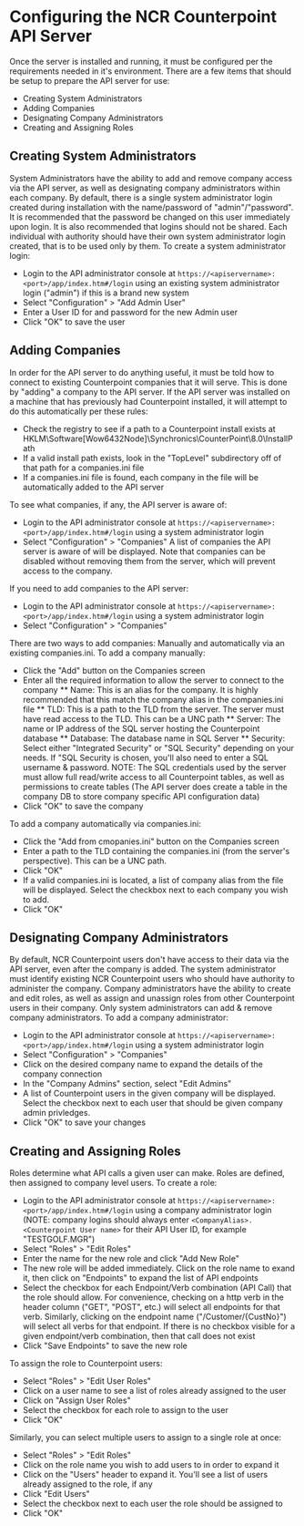 # Configuring the NCR Counterpoint API Server

Once the server is installed and running, it must be configured per the requirements needed in it's environment. There are a few items that should be setup to prepare the API server for use:
* Creating System Administrators
* Adding Companies
* Designating Company Administrators
* Creating and Assigning Roles

## Creating System Administrators
System Administrators have the ability to add and remove company access via the API server, as well as designating company administrators within each company. By default, there is a single system administrator login created during installation with the name/password of "admin"/"password". It is recommended that the password be changed on this user immediately upon login. It is also recommended that logins should not be shared. Each individual with authority should have their own system administrator login created, that is to be used only by them. To create a system administrator login:
* Login to the API administrator console at `https://<apiservername>:<port>/app/index.htm#/login` using an existing system administrator login ("admin") if this is a brand new system
* Select "Configuration" > "Add Admin User"
* Enter a User ID for and password for the new Admin user
* Click "OK" to save the user

## Adding Companies
In order for the API server to do anything useful, it must be told how to connect to existing Counterpoint companies that it will serve. This is done by "adding" a company to the API server. If the API server was installed on a machine that has previously had Counterpoint installed, it will attempt to do this automatically per these rules:
* Check the registry to see if a path to a Counterpoint install exists at HKLM\Software\[Wow6432Node]\Synchronics\CounterPoint\8.0\InstallPath
* If a valid install path exists, look in the "TopLevel" subdirectory off of that path for a companies.ini file
* If a companies.ini file is found, each company in the file will be automatically added to the API server

To see what companies, if any, the API server is aware of:
* Login to the API administrator console at `https://<apiservername>:<port>/app/index.htm#/login` using a system administrator login
* Select "Configuration" > "Companies"
A list of companies the API server is aware of will be displayed. Note that companies can be disabled without removing them from the server, which will prevent access to the company.

If you need to add companies to the API server:
* Login to the API administrator console at `https://<apiservername>:<port>/app/index.htm#/login` using a system administrator login
* Select "Configuration" > "Companies"

There are two ways to add companies: Manually and automatically via an existing companies.ini.
To add a company manually:
* Click the "Add" button on the Companies screen
* Enter all the required information to allow the server to connect to the company
** Name: This is an alias for the company. It is highly recommended that this match the company alias in the companies.ini file
** TLD: This is a path to the TLD from the server. The server must have read access to the TLD. This can be a UNC path
** Server: The name or IP address of the SQL server hosting the Counterpoint database
** Database: The database name in SQL Server
** Security: Select either "Integrated Security" or "SQL Security" depending on your needs. If "SQL Security is chosen, you'll also need to enter a SQL username & password.
NOTE: The SQL credentials used by the server must allow full read/write access to all Counterpoint tables, as well as permissions to create tables (The API server does create a table in the company DB to store company specific API configuration data)
* Click "OK" to save the company

To add a company automatically via companies.ini:
* Click the "Add from cmopanies.ini" button on the Companies screen
* Enter a path to the TLD containing the companies.ini (from the server's perspective). This can be a UNC path.
* Click "OK"
* If a valid companies.ini is located, a list of company alias from the file will be displayed. Select the checkbox next to each company you wish to add.
* Click "OK"

## Designating Company Administrators
By default, NCR Counterpoint users don't have access to their data via the API server, even after the company is added. The system administrator must identify existing NCR Counterpoint users who should have authority to administer the company. Company administrators have the ability to create and edit roles, as well as assign and unassign roles from other Counterpoint users in their company. Only system administrators can add & remove company administrators. To add a company administrator:
* Login to the API administrator console at `https://<apiservername>:<port>/app/index.htm#/login` using a system administrator login
* Select "Configuration" > "Companies"
* Click on the desired company name to expand the details of the company connection
* In the "Company Admins" section, select "Edit Admins"
* A list of Counterpoint users in the given company will be displayed. Select the checkbox next to each user that should be given company admin privledges.
* Click "OK" to save your changes

## Creating and Assigning Roles
Roles determine what API calls a given user can make. Roles are defined, then assigned to company level users. To create a role:
* Login to the API administrator console at `https://<apiservername>:<port>/app/index.htm#/login` using a company administrator login (NOTE: company logins should always enter `<CompanyAlias>.<Counterpoint User name>` for their API User ID, for example "TESTGOLF.MGR")
* Select "Roles" > "Edit Roles"
* Enter the name for the new role and click "Add New Role"
* The new role will be added immediately. Click on the role name to exand it, then click on "Endpoints" to expand the list of API endpoints
* Select the checkbox for each Endpoint/Verb combination (API Call) that the role should allow. For convenience, checking on a http verb in the header column ("GET", "POST", etc.) will select all endpoints for that verb. Similarly, clicking on the endpoint name ("/Customer/{CustNo}") will select all verbs for that endpoint. If there is no checkbox visible for a given endpoint/verb combination, then that call does not exist
* Click "Save Endpoints" to save the new role

To assign the role to Counterpoint users:
* Select "Roles" > "Edit User Roles"
* Click on a user name to see a list of roles already assigned to the user
* Click on "Assign User Roles"
* Select the checkbox for each role to assign to the user
* Click "OK"

Similarly, you can select multiple users to assign to a single role at once:
* Select "Roles" > "Edit Roles"
* Click on the role name you wish to add users to in order to expand it
* Click on the "Users" header to expand it. You'll see a list of users already assigned to the role, if any
* Click "Edit Users"
* Select the checkbox next to each user the role should be assigned to
* Click "OK"

